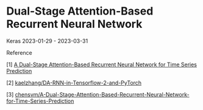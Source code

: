 # Dual-Stage Attention-Based Recurrent Neural Network

Keras 2023-01-29 - 2023-03-31

Reference

[1] [A Dual-Stage Attention-Based Recurrent Neural Network for Time Series Prediction](https://arxiv.org/abs/1704.02971)

[2] [kaelzhang/DA-RNN-in-Tensorflow-2-and-PyTorch](https://github.com/kaelzhang/DA-RNN-in-Tensorflow-2-and-PyTorch)

[3] [chensvm/A-Dual-Stage-Attention-Based-Recurrent-Neural-Network-for-Time-Series-Prediction](https://github.com/chensvm/A-Dual-Stage-Attention-Based-Recurrent-Neural-Network-for-Time-Series-Prediction)

